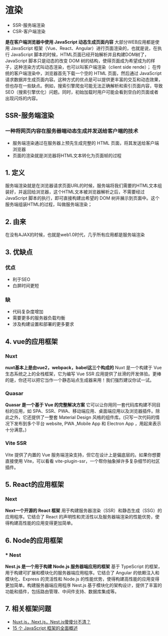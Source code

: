 # 渲染

- SSR-服务端渲染
- CSR-客户端渲染

**是在客户端浏览器中使用 JavaScript 动态生成页面内容**
大部分WEB应用都是使用 JavaScript 框架（Vue、React、Angular）进行页面渲染的，也就是说，在执行 JavaScript 脚本的时候，HTML页面已经开始解析并且构建DOM树了，JavaScript 脚本只是动态的改变 DOM 树的结构，使得页面成为希望成为的样子，这种渲染方式叫动态渲染，也可以叫客户端渲染（client side rende）；
在传统的客户端渲染中，浏览器首先下载一个空的 HTML 页面，然后通过 JavaScript 请求数据并生成页面内容。这种方式的优点是可以提供更丰富的交互和动态效果，但也存在一些缺点。例如，搜索引擎爬虫可能无法正确解析和索引页面内容，导致 SEO（搜索引擎优化）问题。同时，初始加载时用户可能会看到空白的页面或者出现闪烁的内容。

## SSR-服务端渲染

### **一种将网页内容在服务器端动态生成并发送给客户端的技术**

- 服务端渲染通过在服务器上预先生成完整的 HTML 页面，将其发送给客户端浏览器
- 页面的渲染就是浏览器将HTML文本转化为页面帧的过程

## 1. 定义

 服务端渲染就是在浏览器请求页面URL的时候，服务端将我们需要的HTML文本组装好，并返回给浏览器，这个HTML文本被浏览器解析之后，不需要经过 JavaScript 脚本的执行，即可直接构建出希望的 DOM 树并展示到页面中。这个服务端组装HTML的过程，叫做服务端渲染；

## 2. 由来

在没有AJAX的时候，也就是web1.0时代，几乎所有应用都是服务端渲染

## 3. 优缺点

### 优点

- 利于SEO
- 白屏时间更短

### 缺

- 代码复杂度增加
- 需要更多的服务器负载均衡
- 涉及构建设置和部署的更多要求

## 4. vue的应用框架

### Nuxt

**nuxt基本上是由vue2，webpack，babel这三个构成的**
Nuxt 是一个构建于 Vue 生态系统之上的全栈框架，它为编写 Vue SSR 应用提供了丝滑的开发体验。更棒的是，你还可以把它当作一个静态站点生成器来用！我们强烈建议你试一试。

### Quasar

**Quasar 是一个基于 Vue 的完整解决方案**
它可以让你用同一套代码库构建不同目标的应用，如 SPA、SSR、PWA、移动端应用、桌面端应用以及浏览器插件。除此之外，它还提供了一整套 Material Design 风格的组件库。(只写一次代码的情况下发布到多个平台 website, PWA ,Mobile App 和 Electron App ，用起来表示十分满意。)

### Vite SSR

Vite 提供了内置的 Vue 服务端渲染支持，但它在设计上是偏底层的。如果你想要直接使用 Vite，可以看看 vite-plugin-ssr，一个帮你抽象掉许多复杂细节的社区插件。

## 5. React的应用框架

### Next

**Next一个开源的 React 框架**
用于构建服务器渲染（SSR）和静态生成（SSG）的应用程序。它结合了 React 的声明性和灵活性以及服务器端渲染的性能优势，使得构建高性能的应用变得更加简单。

## 6. Node的应用框架

### * Nest

**Nest.js 是一个用于构建 Node.js 服务器端应用的框架**
基于 TypeScript 的框架，用于构建可扩展和模块化的服务器端应用程序。它结合了 Angular 的依赖注入和模块化、Express 的灵活性和 Node.js 的性能优势，使得构建高性能的应用变得更加简单。构建服务器端应用程序
Nest.js 基于模块化的架构设计，提供了丰富的功能和插件，包括路由管理、中间件支持、数据库集成等。

## 7. 相关框架问题

- [Nuxt.js，Next.js，Nest.js傻傻分不清？](https://cloud.tencent.com/developer/article/2361386)
- [15 个 JavaScript 框架的全面概述](https://cloud.tencent.com/developer/article/2297791)
